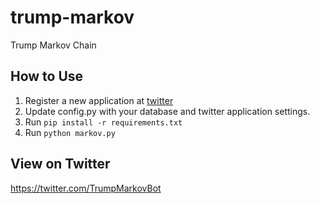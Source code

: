 # trump-markov

Trump Markov Chain

## How to Use

1. Register a new application at [twitter](https://dev.twitter.com)
2. Update config.py with your database and twitter application settings.
3. Run ```pip install -r requirements.txt```
4. Run ```python markov.py```

## View on Twitter

https://twitter.com/TrumpMarkovBot
